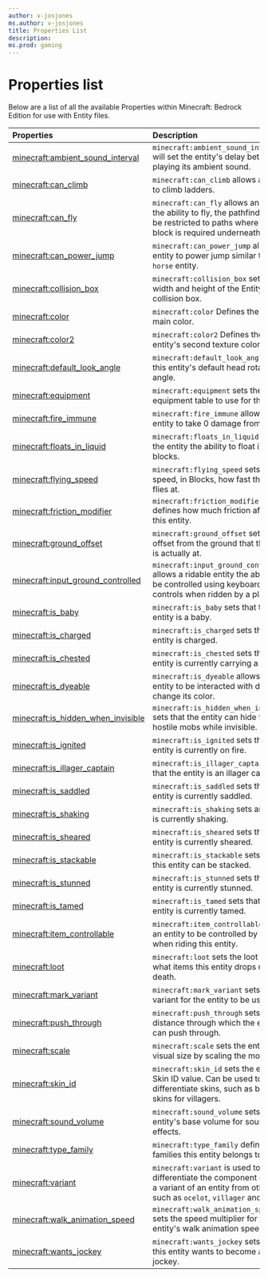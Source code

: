 ```yaml
---
author: v-josjones
ms.author: v-josjones
title: Properties List
description: 
ms.prod: gaming
---
```


# Properties list

Below are a list of all the available Properties within Minecraft: Bedrock Edition for use with Entity files.

|Properties |Description|
|:-----|:----------|
|[minecraft:ambient_sound_interval](EntityProperties/minecraftProperty_ambient_sound_interval.md) |`minecraft:ambient_sound_interval` will set the entity's delay between playing its ambient sound. |
|[minecraft:can_climb](EntityProperties/minecraftProperty_can_climb.md) |`minecraft:can_climb` allows an entity to climb ladders. |
|[minecraft:can_fly](EntityProperties/minecraftProperty_can_fly.md) |`minecraft:can_fly` allows an entity the ability to fly, the pathfinder won't be restricted to paths where a solid block is required underneath it. |
|[minecraft:can_power_jump](EntityProperties/minecraftProperty_can_power_jump.md) |`minecraft:can_power_jump` allows an entity to power jump similar to the `horse` entity. |
|[minecraft:collision_box](EntityProperties/minecraftProperty_collision_box.md) |`minecraft:collision_box` sets the width and height of the Entity's collision box. |
|[minecraft:color](EntityProperties/minecraftProperty_color.md) |`minecraft:color` Defines the entity's main color. |
|[minecraft:color2](EntityProperties/minecraftProperty_color2.md) |`minecraft:color2` Defines the entity's second texture color. |
|[minecraft:default_look_angle](EntityProperties/minecraftProperty_default_look_angle.md) |`minecraft:default_look_angle` sets this entity's default head rotation angle. |
|[minecraft:equipment](EntityProperties/minecraftProperty_equipment.md) |`minecraft:equipment` sets the equipment table to use for the entity. |
|[minecraft:fire_immune](EntityProperties/minecraftProperty_fire_immune.md) |`minecraft:fire_immune` allows an entity to take 0 damage from fire. |
|[minecraft:floats_in_liquid](EntityProperties/minecraftProperty_floats_in_liquid.md) |`minecraft:floats_in_liquid` allows the entity the ability to float in liquid blocks.|
|[minecraft:flying_speed](EntityProperties/minecraftProperty_flying_speed.md) |`minecraft:flying_speed` sets the speed, in Blocks, how fast this entity flies at. |
|[minecraft:friction_modifier](EntityProperties/minecraftProperty_friction_modifier.md) |`minecraft:friction_modifier` defines how much friction affects this entity. |
|[minecraft:ground_offset](EntityProperties/minecraftProperty_ground_offset.md) |`minecraft:ground_offset` sets the offset from the ground that the entity is actually at.|
|[minecraft:input_ground_controlled](EntityProperties/minecraftProperty_input_ground_controlled.md) |`minecraft:input_ground_controlled` allows a ridable entity the ability to be controlled using keyboard controls when ridden by a player. |
|[minecraft:is_baby](EntityProperties/minecraftProperty_is_baby.md) |`minecraft:is_baby` sets that the entity is a baby. |
|[minecraft:is_charged](EntityProperties/minecraftProperty_is_charged.md) |`minecraft:is_charged` sets that the entity is charged. |
|[minecraft:is_chested](EntityProperties/minecraftProperty_is_chested.md) |`minecraft:is_chested` sets that the entity is currently carrying a chest.|
|[minecraft:is_dyeable](EntityProperties/minecraftProperty_is_dyeable.md) |`minecraft:is_dyeable` allows the entity to be interacted with dyes to change its color. |
|[minecraft:is_hidden_when_invisible](EntityProperties/minecraftProperty_is_hidden_when_invisible.md) |`minecraft:is_hidden_when_invisible` sets that the entity can hide from hostile mobs while invisible. |
|[minecraft:is_ignited](EntityProperties/minecraftProperty_is_ignited.md) |`minecraft:is_ignited` sets that the entity is currently on fire. |
|[minecraft:is_illager_captain](EntityProperties/minecraftProperty_is_illager_captain.md) |`minecraft:is_illager_captain` sets that the entity is an illager captain. |
|[minecraft:is_saddled](EntityProperties/minecraftProperty_is_saddled.md) |`minecraft:is_saddled` sets that the entity is currently saddled. |
|[minecraft:is_shaking](EntityProperties/minecraftProperty_is_shaking.md) |`minecraft:is_shaking` sets an entity is currently shaking. |
|[minecraft:is_sheared](EntityProperties/minecraftProperty_is_sheared.md) |`minecraft:is_sheared` sets that this entity is currently sheared. |
|[minecraft:is_stackable](EntityProperties/minecraftProperty_is_stackable.md) |`minecraft:is_stackable` sets that this entity can be stacked. |
|[minecraft:is_stunned](EntityProperties/minecraftProperty_is_stunned.md) |`minecraft:is_stunned` sets that this entity is currently stunned. |
|[minecraft:is_tamed](EntityProperties/minecraftProperty_is_tamed.md) |`minecraft:is_tamed` sets that this entity is currently tamed. |
|[minecraft:item_controllable](EntityProperties/minecraftProperty_item_controllable.md) |`minecraft:item_controllable` allows an entity to be  controlled by an item when riding this entity. |
|[minecraft:loot](EntityProperties/minecraftProperty_loot.md) |`minecraft:loot` sets the loot table for what items this entity drops upon death. |
|[minecraft:mark_variant](EntityProperties/minecraftProperty_mark_variant.md) |`minecraft:mark_variant` sets the variant for the entity to be used. |
|[minecraft:push_through](EntityProperties/minecraftProperty_push_through.md) |`minecraft:push_through` sets the distance through which the entity can push through. |
|[minecraft:scale](EntityProperties/minecraftProperty_scale.md) |`minecraft:scale` sets the entity's visual size by scaling the model size. |
|[minecraft:skin_id](EntityProperties/minecraftProperty_skin_id.md) |`minecraft:skin_id` sets the entity's Skin ID value. Can be used to differentiate skins, such as base skins for villagers.|
|[minecraft:sound_volume](EntityProperties/minecraftProperty_sound_volume.md) |`minecraft:sound_volume` sets the entity's base volume for sound effects. |
|[minecraft:type_family](EntityProperties/minecraftProperty_type_family.md) |`minecraft:type_family` defines the families this entity belongs to. |
|[minecraft:variant](EntityProperties/minecraftProperty_variant.md) |`minecraft:variant` is used to differentiate the component group of a variant of an entity from others, such as `ocelot`, `villager` and `horse`. |
|[minecraft:walk_animation_speed](EntityProperties/minecraftProperty_walk_animation_speed.md) |`minecraft:walk_animation_speed` sets the speed multiplier for this entity's walk animation speed. |
|[minecraft:wants_jockey](EntityProperties/minecraftProperty_wants_jockey.md) |`minecraft:wants_jockey` sets that this entity wants to become a jockey. |
